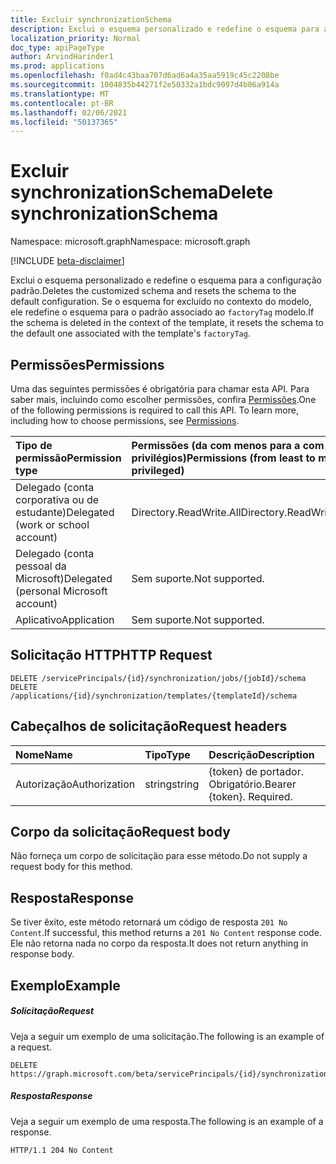 ```yaml
---
title: Excluir synchronizationSchema
description: Exclui o esquema personalizado e redefine o esquema para a configuração padrão. Se o esquema for excluído no contexto do modelo, ele redefine o esquema para o padrão associado ao `factoryTag` modelo.
localization_priority: Normal
doc_type: apiPageType
author: ArvindHarinder1
ms.prod: applications
ms.openlocfilehash: f0ad4c43baa707d6ad6a4a35aa5919c45c2208be
ms.sourcegitcommit: 1004835b44271f2e50332a1bdc9097d4b06a914a
ms.translationtype: MT
ms.contentlocale: pt-BR
ms.lasthandoff: 02/06/2021
ms.locfileid: "50137365"
---
```

# <a name="delete-synchronizationschema"></a><span data-ttu-id="a6fde-104">Excluir synchronizationSchema</span><span class="sxs-lookup"><span data-stu-id="a6fde-104">Delete synchronizationSchema</span></span>

<span data-ttu-id="a6fde-105">Namespace: microsoft.graph</span><span class="sxs-lookup"><span data-stu-id="a6fde-105">Namespace: microsoft.graph</span></span>

[!INCLUDE [beta-disclaimer](../../includes/beta-disclaimer.md)]

<span data-ttu-id="a6fde-106">Exclui o esquema personalizado e redefine o esquema para a configuração padrão.</span><span class="sxs-lookup"><span data-stu-id="a6fde-106">Deletes the customized schema and resets the schema to the default configuration.</span></span> <span data-ttu-id="a6fde-107">Se o esquema for excluído no contexto do modelo, ele redefine o esquema para o padrão associado ao `factoryTag` modelo.</span><span class="sxs-lookup"><span data-stu-id="a6fde-107">If the schema is deleted in the context of the template, it resets the schema to the default one associated with the template's `factoryTag`.</span></span>

## <a name="permissions"></a><span data-ttu-id="a6fde-108">Permissões</span><span class="sxs-lookup"><span data-stu-id="a6fde-108">Permissions</span></span>
<span data-ttu-id="a6fde-p103">Uma das seguintes permissões é obrigatória para chamar esta API. Para saber mais, incluindo como escolher permissões, confira [Permissões](/graph/permissions-reference).</span><span class="sxs-lookup"><span data-stu-id="a6fde-p103">One of the following permissions is required to call this API. To learn more, including how to choose permissions, see [Permissions](/graph/permissions-reference).</span></span>

|<span data-ttu-id="a6fde-111">Tipo de permissão</span><span class="sxs-lookup"><span data-stu-id="a6fde-111">Permission type</span></span>                        | <span data-ttu-id="a6fde-112">Permissões (da com menos para a com mais privilégios)</span><span class="sxs-lookup"><span data-stu-id="a6fde-112">Permissions (from least to most privileged)</span></span>              |
|:--------------------------------------|:---------------------------------------------------------|
|<span data-ttu-id="a6fde-113">Delegado (conta corporativa ou de estudante)</span><span class="sxs-lookup"><span data-stu-id="a6fde-113">Delegated (work or school account)</span></span>     |<span data-ttu-id="a6fde-114">Directory.ReadWrite.All</span><span class="sxs-lookup"><span data-stu-id="a6fde-114">Directory.ReadWrite.All</span></span>  |
|<span data-ttu-id="a6fde-115">Delegado (conta pessoal da Microsoft)</span><span class="sxs-lookup"><span data-stu-id="a6fde-115">Delegated (personal Microsoft account)</span></span> |<span data-ttu-id="a6fde-116">Sem suporte.</span><span class="sxs-lookup"><span data-stu-id="a6fde-116">Not supported.</span></span>|
|<span data-ttu-id="a6fde-117">Aplicativo</span><span class="sxs-lookup"><span data-stu-id="a6fde-117">Application</span></span>                            |<span data-ttu-id="a6fde-118">Sem suporte.</span><span class="sxs-lookup"><span data-stu-id="a6fde-118">Not supported.</span></span>| 

## <a name="http-request"></a><span data-ttu-id="a6fde-119">Solicitação HTTP</span><span class="sxs-lookup"><span data-stu-id="a6fde-119">HTTP Request</span></span>
<!-- { "blockType": "ignored" } -->
```http
DELETE /servicePrincipals/{id}/synchronization/jobs/{jobId}/schema
DELETE /applications/{id}/synchronization/templates/{templateId}/schema
```

## <a name="request-headers"></a><span data-ttu-id="a6fde-120">Cabeçalhos de solicitação</span><span class="sxs-lookup"><span data-stu-id="a6fde-120">Request headers</span></span>

| <span data-ttu-id="a6fde-121">Nome</span><span class="sxs-lookup"><span data-stu-id="a6fde-121">Name</span></span>           | <span data-ttu-id="a6fde-122">Tipo</span><span class="sxs-lookup"><span data-stu-id="a6fde-122">Type</span></span>    | <span data-ttu-id="a6fde-123">Descrição</span><span class="sxs-lookup"><span data-stu-id="a6fde-123">Description</span></span>|
|:---------------|:--------|:-----------|
| <span data-ttu-id="a6fde-124">Autorização</span><span class="sxs-lookup"><span data-stu-id="a6fde-124">Authorization</span></span>  | <span data-ttu-id="a6fde-125">string</span><span class="sxs-lookup"><span data-stu-id="a6fde-125">string</span></span>  | <span data-ttu-id="a6fde-p104">{token} de portador. Obrigatório.</span><span class="sxs-lookup"><span data-stu-id="a6fde-p104">Bearer {token}. Required.</span></span> |

## <a name="request-body"></a><span data-ttu-id="a6fde-128">Corpo da solicitação</span><span class="sxs-lookup"><span data-stu-id="a6fde-128">Request body</span></span>

<span data-ttu-id="a6fde-129">Não forneça um corpo de solicitação para esse método.</span><span class="sxs-lookup"><span data-stu-id="a6fde-129">Do not supply a request body for this method.</span></span>

## <a name="response"></a><span data-ttu-id="a6fde-130">Resposta</span><span class="sxs-lookup"><span data-stu-id="a6fde-130">Response</span></span>

<span data-ttu-id="a6fde-131">Se tiver êxito, este método retornará um código de resposta `201 No Content`.</span><span class="sxs-lookup"><span data-stu-id="a6fde-131">If successful, this method returns a `201 No Content` response code.</span></span> <span data-ttu-id="a6fde-132">Ele não retorna nada no corpo da resposta.</span><span class="sxs-lookup"><span data-stu-id="a6fde-132">It does not return anything in response body.</span></span>

## <a name="example"></a><span data-ttu-id="a6fde-133">Exemplo</span><span class="sxs-lookup"><span data-stu-id="a6fde-133">Example</span></span>

##### <a name="request"></a><span data-ttu-id="a6fde-134">Solicitação</span><span class="sxs-lookup"><span data-stu-id="a6fde-134">Request</span></span>
<span data-ttu-id="a6fde-135">Veja a seguir um exemplo de uma solicitação.</span><span class="sxs-lookup"><span data-stu-id="a6fde-135">The following is an example of a request.</span></span>

```http
DELETE https://graph.microsoft.com/beta/servicePrincipals/{id}/synchronization/jobs/{jobId}/schema
```

##### <a name="response"></a><span data-ttu-id="a6fde-136">Resposta</span><span class="sxs-lookup"><span data-stu-id="a6fde-136">Response</span></span>
<span data-ttu-id="a6fde-137">Veja a seguir um exemplo de uma resposta.</span><span class="sxs-lookup"><span data-stu-id="a6fde-137">The following is an example of a response.</span></span>
<!-- {
  "blockType": "response",
  "truncated": true
} -->
```http
HTTP/1.1 204 No Content
```

<!-- uuid: 8fcb5dbc-d5aa-4681-8e31-b001d5168d79
2015-10-25 14:57:30 UTC -->
<!--
{
  "type": "#page.annotation",
  "description": "Delete synchronizationSchema",
  "keywords": "",
  "section": "documentation",
  "tocPath": "",
  "suppressions": []
}
-->


